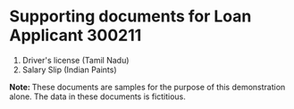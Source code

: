 # Supporting documents for Loan Applicant 300211

1. Driver's license (Tamil Nadu)
2. Salary Slip (Indian Paints)

<b> Note: </b> These documents are samples for the purpose of this demonstration alone. The data in these documents is fictitious.
